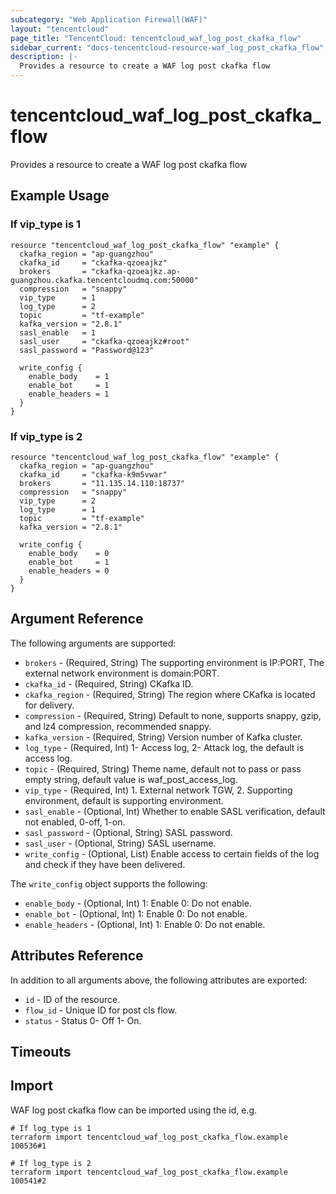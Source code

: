 ```yaml
---
subcategory: "Web Application Firewall(WAF)"
layout: "tencentcloud"
page_title: "TencentCloud: tencentcloud_waf_log_post_ckafka_flow"
sidebar_current: "docs-tencentcloud-resource-waf_log_post_ckafka_flow"
description: |-
  Provides a resource to create a WAF log post ckafka flow
---
```


# tencentcloud_waf_log_post_ckafka_flow

Provides a resource to create a WAF log post ckafka flow

## Example Usage

### If vip_type is 1

```hcl
resource "tencentcloud_waf_log_post_ckafka_flow" "example" {
  ckafka_region = "ap-guangzhou"
  ckafka_id     = "ckafka-qzoeajkz"
  brokers       = "ckafka-qzoeajkz.ap-guangzhou.ckafka.tencentcloudmq.com:50000"
  compression   = "snappy"
  vip_type      = 1
  log_type      = 2
  topic         = "tf-example"
  kafka_version = "2.8.1"
  sasl_enable   = 1
  sasl_user     = "ckafka-qzoeajkz#root"
  sasl_password = "Password@123"

  write_config {
    enable_body    = 1
    enable_bot     = 1
    enable_headers = 1
  }
}
```

### If vip_type is 2

```hcl
resource "tencentcloud_waf_log_post_ckafka_flow" "example" {
  ckafka_region = "ap-guangzhou"
  ckafka_id     = "ckafka-k9m5vwar"
  brokers       = "11.135.14.110:18737"
  compression   = "snappy"
  vip_type      = 2
  log_type      = 1
  topic         = "tf-example"
  kafka_version = "2.8.1"

  write_config {
    enable_body    = 0
    enable_bot     = 1
    enable_headers = 0
  }
}
```

## Argument Reference

The following arguments are supported:

* `brokers` - (Required, String) The supporting environment is IP:PORT, The external network environment is domain:PORT.
* `ckafka_id` - (Required, String) CKafka ID.
* `ckafka_region` - (Required, String) The region where CKafka is located for delivery.
* `compression` - (Required, String) Default to none, supports snappy, gzip, and lz4 compression, recommended snappy.
* `kafka_version` - (Required, String) Version number of Kafka cluster.
* `log_type` - (Required, Int) 1- Access log, 2- Attack log, the default is access log.
* `topic` - (Required, String) Theme name, default not to pass or pass empty string, default value is waf_post_access_log.
* `vip_type` - (Required, Int) 1. External network TGW, 2. Supporting environment, default is supporting environment.
* `sasl_enable` - (Optional, Int) Whether to enable SASL verification, default not enabled, 0-off, 1-on.
* `sasl_password` - (Optional, String) SASL password.
* `sasl_user` - (Optional, String) SASL username.
* `write_config` - (Optional, List) Enable access to certain fields of the log and check if they have been delivered.

The `write_config` object supports the following:

* `enable_body` - (Optional, Int) 1: Enable 0: Do not enable.
* `enable_bot` - (Optional, Int) 1: Enable 0: Do not enable.
* `enable_headers` - (Optional, Int) 1: Enable 0: Do not enable.

## Attributes Reference

In addition to all arguments above, the following attributes are exported:

* `id` - ID of the resource.
* `flow_id` - Unique ID for post cls flow.
* `status` - Status 0- Off 1- On.


## Timeouts

<no value>


## Import

WAF log post ckafka flow can be imported using the id, e.g.

```
# If log_type is 1
terraform import tencentcloud_waf_log_post_ckafka_flow.example 100536#1

# If log_type is 2
terraform import tencentcloud_waf_log_post_ckafka_flow.example 100541#2
```


